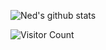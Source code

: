 
![Ned's github stats](https://github-readme-stats.vercel.app/api?username=Nedcotter&count_private=true&show_icons=true&theme=chartreuse-dark)

![Visitor Count](https://profile-counter.glitch.me/{Nedcotter}/count.svg)



<!--
**Nedcotter/Nedcotter** is a ✨ _special_ ✨ repository because its `README.md` (this file) appears on your GitHub profile.

Here are some ideas to get you started:

- 🔭 I’m currently working on ...
- 🌱 I’m currently learning ...
- 👯 I’m looking to collaborate on ...
- 🤔 I’m looking for help with ...
- 💬 Ask me about ...
- 📫 How to reach me: ...
- 😄 Pronouns: ...
- ⚡ Fun fact: ...
-->

